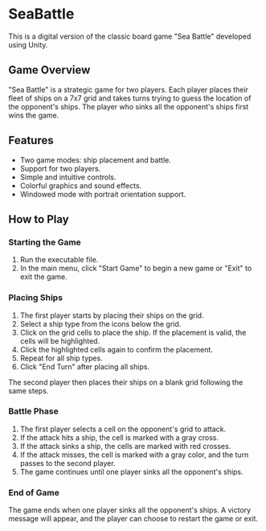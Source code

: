 # SeaBattle

This is a digital version of the classic board game "Sea Battle" developed using Unity.

## Game Overview

"Sea Battle" is a strategic game for two players. Each player places their fleet of ships on a 7x7 grid and takes turns trying to guess the location of the opponent's ships. The player who sinks all the opponent's ships first wins the game.

## Features

- Two game modes: ship placement and battle.
- Support for two players.
- Simple and intuitive controls.
- Colorful graphics and sound effects.
- Windowed mode with portrait orientation support.

## How to Play

### Starting the Game

1. Run the executable file.
2. In the main menu, click "Start Game" to begin a new game or "Exit" to exit the game.

### Placing Ships

1. The first player starts by placing their ships on the grid.
2. Select a ship type from the icons below the grid.
3. Click on the grid cells to place the ship. If the placement is valid, the cells will be highlighted.
4. Click the highlighted cells again to confirm the placement.
5. Repeat for all ship types.
6. Click "End Turn" after placing all ships.

The second player then places their ships on a blank grid following the same steps.

### Battle Phase

1. The first player selects a cell on the opponent's grid to attack.
2. If the attack hits a ship, the cell is marked with a gray cross.
3. If the attack sinks a ship, the cells are marked with red crosses.
4. If the attack misses, the cell is marked with a gray color, and the turn passes to the second player.
5. The game continues until one player sinks all the opponent's ships.

### End of Game

The game ends when one player sinks all the opponent's ships. A victory message will appear, and the player can choose to restart the game or exit.
